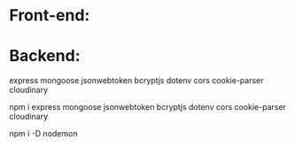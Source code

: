 # Front-end:

# Backend:

express
mongoose
jsonwebtoken
bcryptjs
dotenv
cors
cookie-parser
cloudinary

npm i express mongoose jsonwebtoken bcryptjs dotenv cors cookie-parser cloudinary

npm i -D nodemon

